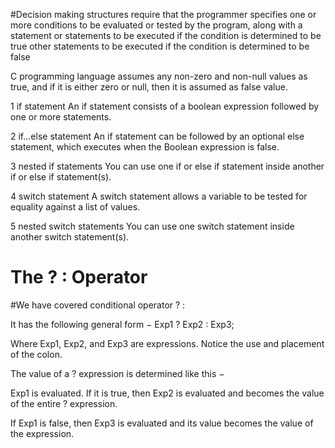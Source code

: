#Decision making structures require that the programmer specifies one or more conditions to be evaluated or tested by the program,
along with a statement or statements to be executed if the condition is determined to be true
other statements to be executed if the condition is determined to be false

C programming language assumes any non-zero and non-null values as true, and if it is either zero or null, then it is assumed as false value.

1	if statement
An if statement consists of a boolean expression followed by one or more statements.

2	if...else statement
An if statement can be followed by an optional else statement, which executes when the Boolean expression is false.

3	nested if statements
You can use one if or else if statement inside another if or else if statement(s).

4	switch statement
A switch statement allows a variable to be tested for equality against a list of values.

5	nested switch statements
You can use one switch statement inside another switch statement(s).

# The ? : Operator

#We have covered conditional operator ? : 

It has the following general form −
Exp1 ? Exp2 : Exp3;

Where Exp1, Exp2, and Exp3 are expressions. Notice the use and placement of the colon.

The value of a ? expression is determined like this −

Exp1 is evaluated. If it is true, then Exp2 is evaluated and becomes the value of the entire ? expression.

If Exp1 is false, then Exp3 is evaluated and its value becomes the value of the expression.
